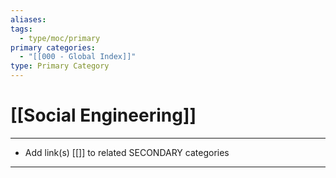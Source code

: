 ```yaml
---
aliases:
tags:
  - type/moc/primary
primary categories:
  - "[[000 - Global Index]]"
type: Primary Category
---
```

# [[Social Engineering]]

***

* Add link(s) [[]] to related SECONDARY categories

***

